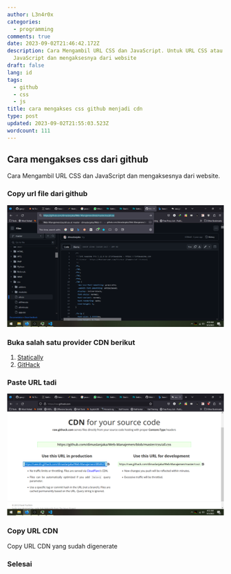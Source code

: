 ```yaml
---
author: L3n4r0x
categories:
  - programming
comments: true
date: 2023-09-02T21:46:42.172Z
description: Cara Mengambil URL CSS dan JavaScript. Untuk URL CSS atau
  JavaScript dan mengaksesnya dari website
draft: false
lang: id
tags:
  - github
  - css
  - js
title: cara mengakses css github menjadi cdn
type: post
updated: 2023-09-02T21:55:03.523Z
wordcount: 111
---
```


## Cara mengakses css dari github
Cara Mengambil URL CSS dan JavaScript dan mengaksesnya dari website.

### Copy url file dari github
![Copy file url dari situs github](/2023/09/cara-mengakses-css-github-menjadi-cdn/image.png)

### Buka salah satu provider CDN berikut

1. [Statically](https://statically.io/)
2. [GitHack](https://raw.githack.com/)

### Paste URL tadi

![Paste URL ke Provider CDN](/2023/09/cara-mengakses-css-github-menjadi-cdn/paste-url.png)

### Copy URL CDN

Copy URL CDN yang sudah digenerate

### Selesai
